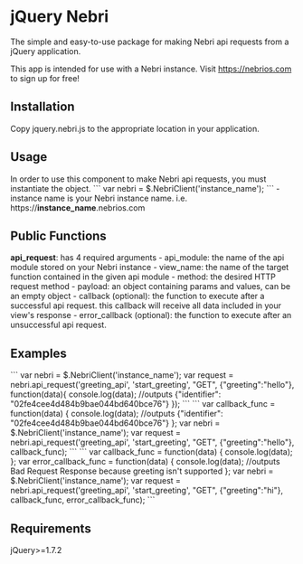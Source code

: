 # jQuery Nebri

The simple and easy-to-use package for making Nebri api requests from a jQuery application.

This app is intended for use with a Nebri instance. Visit https://nebrios.com to sign up for free!

<h2>Installation</h2>
Copy jquery.nebri.js to the appropriate location in your application.

<h2>Usage</h2>
In order to use this component to make Nebri api requests, you must instantiate the object.
```
var nebri = $.NebriClient('instance_name');
```
- instance name is your Nebri instance name. i.e. https://<strong>instance_name</strong>.nebrios.com

<h2>Public Functions</h2>
<strong>api_request</strong>: has 4 required arguments
- api_module: the name of the api module stored on your Nebri instance
- view_name: the name of the target function contained in the given api module
- method: the desired HTTP request method
- payload: an object containing params and values, can be an empty object
- callback (optional): the function to execute after a successful api request. this callback will receive all data included in your view's response
- error_callback (optional): the function to execute after an unsuccessful api request.


<h2>Examples</h2>
```
var nebri = $.NebriClient('instance_name');
var request = nebri.api_request('greeting_api', 'start_greeting', "GET", {"greeting":"hello"}, function(data){
    console.log(data); //outputs {"identifier": "02fe4cee4d484b9bae044bd640bce76"}
});
```
```
var callback_func = function(data) {
    console.log(data); //outputs {"identifier": "02fe4cee4d484b9bae044bd640bce76"}
};
var nebri = $.NebriClient('instance_name');
var request = nebri.api_request('greeting_api', 'start_greeting', "GET", {"greeting":"hello"}, callback_func);
```
```
var callback_func = function(data) {
    console.log(data);
};
var error_callback_func = function(data) {
    console.log(data); //outputs Bad Request Response because greeting isn't supported
};
var nebri = $.NebriClient('instance_name');
var request = nebri.api_request('greeting_api', 'start_greeting', "GET", {"greeting":"hi"}, callback_func, error_callback_func);
```

<h2>Requirements</h2>
jQuery>=1.7.2
